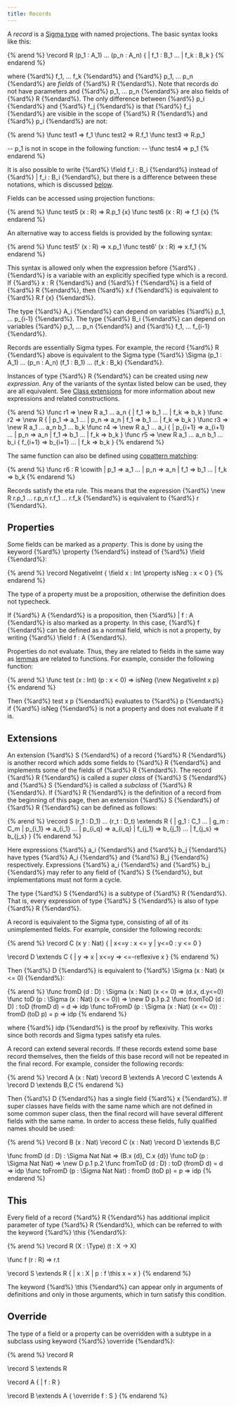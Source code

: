 ```yaml
---
title: Records
---
```


A _record_ is a [Sigma type](../expressions/sigma) with named projections.
The basic syntax looks like this:

{% arend %}
\record R (p_1 : A_1) ... (p_n : A_n) {
  | f_1 : B_1
  ...
  | f_k : B_k
}
{% endarend %}

where {%ard%} f_1, ... f_k {%endard%} and {%ard%} p_1, ... p_n {%endard%} are _fields_ of {%ard%} R {%endard%}.
Note that records do not have parameters and {%ard%} p_1, ... p_n {%endard%} are also fields of {%ard%} R {%endard%}.
The only difference between {%ard%} p_i {%endard%} and {%ard%} f_j {%endard%} is that {%ard%} f_j {%endard%} are visible in the scope of {%ard%} R {%endard%} and {%ard%} p_i {%endard%} are not:

{% arend %}
\func test1 => f_1
\func test2 => R.f_1
\func test3 => R.p_1

-- p_1 is not in scope in the following function:
-- \func test4 => p_1
{% endarend %}

It is also possible to write {%ard%} \field f_i : B_i {%endard%} instead of {%ard%} | f_i : B_i {%endard%}, but there is a difference between these notations, which is discussed [below](#properties).

Fields can be accessed using projection functions:

{% arend %}
\func test5 (x : R) => R.p_1 {x}
\func test6 (x : R) => f_1 {x}
{% endarend %}

An alternative way to access fields is provided by the following syntax:

{% arend %}
\func test5' (x : R) => x.p_1
\func test6' (x : R) => x.f_1
{% endarend %}

This syntax is allowed only when the expression before {%ard%} . {%endard%} is a variable with an explicitly specified type which is a record.
If {%ard%} x : R {%endard%} and {%ard%} f {%endard%} is a field of {%ard%} R {%endard%}, then {%ard%} x.f {%endard%} is equivalent to {%ard%} R.f {x} {%endard%}. 

The type {%ard%} A_i {%endard%} can depend on variables {%ard%} p_1, ... p_{i-1} {%endard%}.
The type {%ard%} B_i {%endard%} can depend on variables {%ard%} p_1, ... p_n {%endard%} and {%ard%} f_1, ... f_{i-1} {%endard%}.

Records are essentially Sigma types. For example, the record {%ard%} R {%endard%} above is equivalent to the Sigma type
{%ard%} \Sigma (p_1 : A_1) ... (p_n : A_n) (f_1 : B_1) ... (f_k : B_k) {%endard%}.

Instances of type {%ard%} R {%endard%} can be created using _new expression_. Any of the variants of the syntax listed below can be used, they are all equivalent. 
See [Class extensions](../expressions/class-ext) for more information about new expressions and related constructions.

{% arend %}
\func r1 => \new R a_1 ... a_n { | f_1 => b_1 ... | f_k => b_k }
\func r2 => \new R { | p_1 => a_1 ... | p_n => a_n | f_1 => b_1 ... | f_k => b_k }
\func r3 => \new R a_1 ... a_n b_1 ... b_k
\func r4 => \new R a_1 ... a_i { | p_{i+1} => a_{i+1} ... | p_n => a_n | f_1 => b_1 ... | f_k => b_k }
\func r5 => \new R a_1 ... a_n b_1 ... b_i { f_{i+1} => b_{i+1} ... | f_k => b_k }
{% endarend %}

The same function can also be defined using [copattern matching](functions#copattern-matching):

{% arend %}
\func r6 : R \cowith
  | p_1 => a_1
  ...
  | p_n => a_n
  | f_1 => b_1
  ...
  | f_k => b_k
{% endarend %}

Records satisfy the eta rule.
This means that the expression {%ard%} \new R r.p_1 ... r.p_n r.f_1 ... r.f_k {%endard%} is equivalent to {%ard%} r {%endard%}.

## Properties

Some fields can be marked as a _property_.
This is done by using the keyword {%ard%} \property {%endard%} instead of {%ard%} \field {%endard%}:

{% arend %}
\record NegativeInt {
  \field x : Int
  \property isNeg : x < 0
}
{% endarend %}

The type of a property must be a proposition, otherwise the definition does not typecheck.

If {%ard%} A {%endard%} is a proposition, then {%ard%} | f : A {%endard%} is also marked as a property. In this case, {%ard%} f {%endard%} can be defined as a
normal field, which is not a property, by writing {%ard%} \field f : A {%endard%}. 

Properties do not evaluate.
Thus, they are related to fields in the same way as [lemmas](functions#lemmas) are related to functions.
For example, consider the following function:

{% arend %}
\func test (x : Int) (p : x < 0) => isNeg {\new NegativeInt x p}
{% endarend %}

Then {%ard%} test x p {%endard%} evaluates to {%ard%} p {%endard%} if {%ard%} isNeg {%endard%} is not a property and does not evaluate if it is.

## Extensions

An extension {%ard%} S {%endard%} of a record {%ard%} R {%endard%} is another record which adds some fields to {%ard%} R {%endard%} and implements some of the fields of {%ard%} R {%endard%}.
The record {%ard%} R {%endard%} is called a _super class_ of {%ard%} S {%endard%} and {%ard%} S {%endard%} is called a _subclass_ of {%ard%} R {%endard%}.
If {%ard%} R {%endard%} is the definition of a record from the beginning of this page, then an extension {%ard%} S {%endard%} of {%ard%} R {%endard%} can be defined as follows:

{% arend %}
\record S (r_1 : D_1) ... (r_t : D_t) \extends R {
  | g_1 : C_1
  ...
  | g_m : C_m
  | p_{i_1} => a_{i_1}
  ...
  | p_{i_q} => a_{i_q}
  | f_{j_1} => b_{j_1}
  ...
  | f_{j_s} => b_{j_s}
}
{% endarend %}

Here expressions {%ard%} a_i {%endard%} and {%ard%} b_j {%endard%} have types {%ard%} A_i {%endard%} and {%ard%} B_j {%endard%} respectively.
Expressions {%ard%} a_i {%endard%} and {%ard%} b_j {%endard%} may refer to any field of {%ard%} S {%endard%}, but implementations must not form a cycle.

The type {%ard%} S {%endard%} is a subtype of {%ard%} R {%endard%}. That is, every expression of type {%ard%} S {%endard%} is also of type {%ard%} R {%endard%}.

A record is equivalent to the Sigma type, consisting of all of its unimplemented fields.
For example, consider the following records:

{% arend %}
\record C (x y : Nat) {
  | x<=y : x <= y
  | y<=0 : y <= 0
}

\record D \extends C {
  | y => x
  | x<=y => <=-reflexive x
}
{% endarend %}

Then {%ard%} D {%endard%} is equivalent to {%ard%} \Sigma (x : Nat) (x <= 0) {%endard%}:

{% arend %}
\func fromD (d : D) : \Sigma (x : Nat) (x <= 0) => (d.x, d.y<=0)
\func toD (p : \Sigma (x : Nat) (x <= 0)) => \new D p.1 p.2
\func fromToD (d : D) : toD (fromD d) = d => idp
\func toFromD (p : \Sigma (x : Nat) (x <= 0)) : fromD (toD p) = p => idp
{% endarend %}

where {%ard%} idp {%endard%} is the proof by reflexivity.
This works since both records and Sigma types satisfy eta rules.

A record can extend several records.
If these records extend some base record themselves, then the fields of this base record will not be repeated in the final record.
For example, consider the following records:

{% arend %}
\record A (x : Nat)
\record B \extends A
\record C \extends A
\record D \extends B,C
{% endarend %}

Then {%ard%} D {%endard%} has a single field {%ard%} x {%endard%}.
If super classes have fields with the same name which are not defined in some common super class, then the final record
will have several different fields with the same name.
In order to access these fields, fully qualified names should be used:

{% arend %}
\record B (x : Nat)
\record C (x : Nat)
\record D \extends B,C

\func fromD (d : D) : \Sigma Nat Nat => (B.x {d}, C.x {d})
\func toD (p : \Sigma Nat Nat) => \new D p.1 p.2
\func fromToD (d : D) : toD (fromD d) = d => idp
\func toFromD (p : \Sigma Nat Nat) : fromD (toD p) = p => idp
{% endarend %}

## This

Every field of a record {%ard%} R {%endard%} has additional implicit parameter of type {%ard%} R {%endard%}, which can be referred to with the keyword {%ard%} \this {%endard%}:

{% arend %}
\record R (X : \Type) (t : X -> X)

\func f (r : R) => r.t

\record S \extends R {
  | x : X
  | p : f \this x = x
}
{% endarend %}

The keyword {%ard%} \this {%endard%} can appear only in arguments of definitions and only in those arguments, which in turn satisfy this condition.

## Override

The type of a field or a property can be overridden with a subtype in a subclass using keyword {%ard%} \override {%endard%}:

{% arend %}
\record R

\record S \extends R

\record A {
  | f : R
}

\record B \extends A {
  \override f : S
}
{% endarend %}
